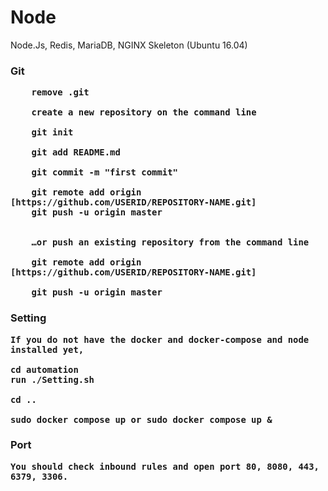 # Node
Node.Js, Redis, MariaDB, NGINX Skeleton (Ubuntu 16.04)


<h3>Git

        remove .git 
       
        create a new repository on the command line

        git init

        git add README.md

        git commit -m "first commit"

        git remote add origin [https://github.com/USERID/REPOSITORY-NAME.git]
        git push -u origin master


        …or push an existing repository from the command line

        git remote add origin [https://github.com/USERID/REPOSITORY-NAME.git]

        git push -u origin master


<h3>Setting

    If you do not have the docker and docker-compose and node installed yet, 

    cd automation 
    run ./Setting.sh

    cd ..

    sudo docker compose up or sudo docker compose up &



<h3>Port

    You should check inbound rules and open port 80, 8080, 443, 6379, 3306.
